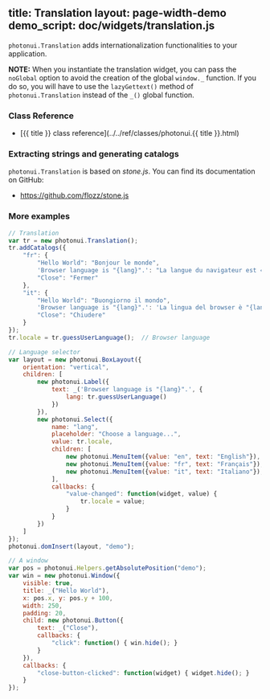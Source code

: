 title: Translation
layout: page-width-demo
demo_script: doc/widgets/translation.js
---

`photonui.Translation` adds internationalization functionalities to your application.

**NOTE:** When you instantiate the translation widget, you can pass the `noGlobal` option to avoid the creation of the global `window._` function. If you do so, you will have to use the `lazyGettext()` method of `photonui.Translation` instead of the `_()` global function.


### Class Reference

* [{{ title }} class reference](../../ref/classes/photonui.{{ title }}.html)


### Extracting strings and generating catalogs

`photonui.Translation` is based on *stone.js*. You can find its documentation on GitHub:

* https://github.com/flozz/stone.js


### More examples

```javascript
// Translation
var tr = new photonui.Translation();
tr.addCatalogs({
    "fr": {
        "Hello World": "Bonjour le monde",
        'Browser language is "{lang}".': "La langue du navigateur est « {lang} ».",
        "Close": "Fermer"
    },
    "it": {
        "Hello World": "Buongiorno il mondo",
        'Browser language is "{lang}".': 'La lingua del browser è "{lang}".',
        "Close": "Chiudere"
    }
});
tr.locale = tr.guessUserLanguage();  // Browser language

// Language selector
var layout = new photonui.BoxLayout({
    orientation: "vertical",
    children: [
        new photonui.Label({
            text: _('Browser language is "{lang}".', {
                lang: tr.guessUserLanguage()
            })
        }),
        new photonui.Select({
            name: "lang",
            placeholder: "Choose a language...",
            value: tr.locale,
            children: [
                new photonui.MenuItem({value: "en", text: "English"}),
                new photonui.MenuItem({value: "fr", text: "Français"}),
                new photonui.MenuItem({value: "it", text: "Italiano"}),
            ],
            callbacks: {
                "value-changed": function(widget, value) {
                    tr.locale = value;
                }
            }
        })
    ]
});
photonui.domInsert(layout, "demo");

// A window
var pos = photonui.Helpers.getAbsolutePosition("demo");
var win = new photonui.Window({
    visible: true,
    title: _("Hello World"),
    x: pos.x, y: pos.y + 100,
    width: 250,
    padding: 20,
    child: new photonui.Button({
        text: _("Close"),
        callbacks: {
            "click": function() { win.hide(); }
        }
    }),
    callbacks: {
        "close-button-clicked": function(widget) { widget.hide(); }
    }
});

```


